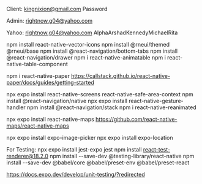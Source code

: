 Client:
kingnixion@gmail.com
Password

Admin:
rightnow.g04@yahoo.com

Yahoo:
rightnow.g04@yahoo.com
AlphaArshadKennedyMichaelRita

npm install react-native-vector-icons
npm install @rneui/themed @rneui/base
npm install @react-navigation/bottom-tabs
npm install @react-navigation/drawer
npm i react-native-animatable
npm i react-native-table-component

npm i react-native-paper
https://callstack.github.io/react-native-paper/docs/guides/getting-started

npx expo install react-native-screens react-native-safe-area-context
npm install @react-navigation/native
npx expo install react-native-gesture-handler
npm install @react-navigation/stack
npm i react-native-reanimated

npx expo install react-native-maps
https://github.com/react-native-maps/react-native-maps

npx expo install expo-image-picker
npx expo install expo-location

For Testing:
npx expo install jest-expo jest
npm install react-test-renderer@18.2.0
npm install --save-dev @testing-library/react-native
npm install --save-dev @babel/core @babel/preset-env @babel/preset-react

https://docs.expo.dev/develop/unit-testing/?redirected